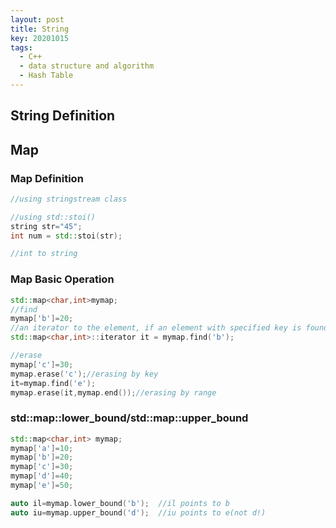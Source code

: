 ```yaml
---
layout: post
title: String
key: 20201015
tags:
  - C++
  - data structure and algorithm
  - Hash Table
---
```


## String Definition

## Map
### Map Definition

```c++
//using stringstream class

//using std::stoi()
string str="45";
int num = std::stoi(str);

//int to string


```
<!--more-->

### Map Basic Operation
```c++
std::map<char,int>mymap;
//find
mymap['b']=20;
//an iterator to the element, if an element with specified key is found or map::end otherwise.
std::map<char,int>::iterator it = mymap.find('b');

//erase
mymap['c']=30;
mymap.erase('c');//erasing by key
it=mymap.find('e');
mymap.erase(it,mymap.end());//erasing by range

```

### std::map::lower_bound/std::map::upper_bound

```c++
std::map<char,int> mymap;
mymap['a']=10;
mymap['b']=20;
mymap['c']=30;
mymap['d']=40;
mymap['e']=50;

auto il=mymap.lower_bound('b');  //il points to b
auto iu=mymap.upper_bound('d');  //iu points to e(not d!)
```